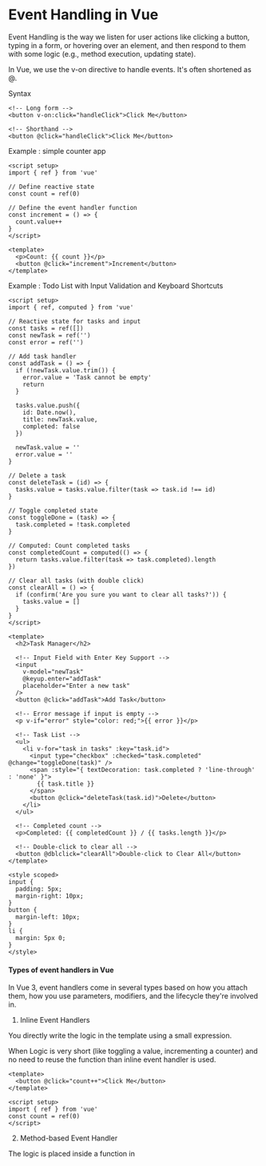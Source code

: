 # Event Handling in Vue

Event Handling is the way we listen for user actions like clicking a button, typing in a form, or hovering over an element, and then respond to them with some logic (e.g., method execution, updating state).

In Vue, we use the v-on directive to handle events. It's often shortened as @.

Syntax
```
<!-- Long form -->
<button v-on:click="handleClick">Click Me</button>

<!-- Shorthand -->
<button @click="handleClick">Click Me</button>
```

Example : simple counter app
```
<script setup>
import { ref } from 'vue'

// Define reactive state
const count = ref(0)

// Define the event handler function
const increment = () => {
  count.value++
}
</script>

<template>
  <p>Count: {{ count }}</p>
  <button @click="increment">Increment</button>
</template>
```

Example : Todo List with Input Validation and Keyboard Shortcuts
```
<script setup>
import { ref, computed } from 'vue'

// Reactive state for tasks and input
const tasks = ref([])
const newTask = ref('')
const error = ref('')

// Add task handler
const addTask = () => {
  if (!newTask.value.trim()) {
    error.value = 'Task cannot be empty'
    return
  }

  tasks.value.push({
    id: Date.now(),
    title: newTask.value,
    completed: false
  })

  newTask.value = ''
  error.value = ''
}

// Delete a task
const deleteTask = (id) => {
  tasks.value = tasks.value.filter(task => task.id !== id)
}

// Toggle completed state
const toggleDone = (task) => {
  task.completed = !task.completed
}

// Computed: Count completed tasks
const completedCount = computed(() => {
  return tasks.value.filter(task => task.completed).length
})

// Clear all tasks (with double click)
const clearAll = () => {
  if (confirm('Are you sure you want to clear all tasks?')) {
    tasks.value = []
  }
}
</script>

<template>
  <h2>Task Manager</h2>

  <!-- Input Field with Enter Key Support -->
  <input
    v-model="newTask"
    @keyup.enter="addTask"
    placeholder="Enter a new task"
  />
  <button @click="addTask">Add Task</button>

  <!-- Error message if input is empty -->
  <p v-if="error" style="color: red;">{{ error }}</p>

  <!-- Task List -->
  <ul>
    <li v-for="task in tasks" :key="task.id">
      <input type="checkbox" :checked="task.completed" @change="toggleDone(task)" />
      <span :style="{ textDecoration: task.completed ? 'line-through' : 'none' }">
        {{ task.title }}
      </span>
      <button @click="deleteTask(task.id)">Delete</button>
    </li>
  </ul>

  <!-- Completed count -->
  <p>Completed: {{ completedCount }} / {{ tasks.length }}</p>

  <!-- Double-click to clear all -->
  <button @dblclick="clearAll">Double-click to Clear All</button>
</template>

<style scoped>
input {
  padding: 5px;
  margin-right: 10px;
}
button {
  margin-left: 10px;
}
li {
  margin: 5px 0;
}
</style>
```

#### **Types of event handlers in Vue**

In Vue 3, event handlers come in several types based on how you attach them, how you use parameters, modifiers, and the lifecycle they're involved in.

1. Inline Event Handlers
   
You directly write the logic in the template using a small expression.

When Logic is very short (like toggling a value, incrementing a counter) and no need to reuse the function than inline event handler is used.


```
<template>
  <button @click="count++">Click Me</button>
</template>

<script setup>
import { ref } from 'vue'
const count = ref(0)
</script>
```

2. Method-based Event Handler
   
The logic is placed inside a function in <script setup> and referenced in the template.

When the logic is more than a line. You will reuse the logic or want cleaner separation of concerns. You want better readability and testability method based event handler usful.

```
<script setup>
import { ref } from 'vue'

const count = ref(0)

function increment() {
  count.value++
}
</script>

<template>
  <button @click="increment">Increment</button>
</template>
```

3. Event Handler with Parameters
   
Pass arguments to event handlers using an arrow function.

When need to pass specific data (e.g., an item ID, index, or label) to your handler even handler with parameter s=is useful.

```
<script setup>
const greet = (name) => {
  alert(`Hello, ${name}!`)
}
</script>

<template>
  <button @click="() => greet('Joshisourabha')">Greet</button>
</template>
```

4. Accessing the Event Object
   
Vue automatically passes the native event object to the handler. You can access it via $event or directly as a parameter.

When you need DOM-level details like event.target, event.clientX, event.key, etc. Example: Track mouse position, get input field value directly from the event.

```
<script setup>
const showCoords = (event) => {
  alert(`X: ${event.clientX}, Y: ${event.clientY}`)
}
</script>

<template>
  <button @click="showCoords">Click to show coordinates</button>
</template>
```



